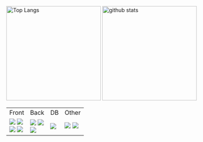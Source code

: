 <p align="left"> 
  <img alt="Top Langs" height="250px" src="https://github-readme-stats.vercel.app/api/top-langs/?username=teraz1112&show_icons=true" />
  <img alt="github stats" height="250px" src="https://github-readme-stats.vercel.app/api?username=teraz1112&show_icons=ture" />
</p>

<table>
  <tr>
    <td>Front</td>
    <td>Back</td>
    <td>DB</td>
    <td>Other</td>
  </tr>
  <tr>
    <td>
      <img src="https://img.shields.io/badge/-HTML5-333.svg?logo=html5&style=flat">
      <img src="https://img.shields.io/badge/-CSS3-1572B6.svg?logo=css3&style=flat">
      <br>
      <img src="https://img.shields.io/badge/-JavaScript-276DC3.svg?logo=javascript&style=flat">
      <img src="https://img.shields.io/badge/-React-555.svg?logo=react&style=flat">
    </td>
    <td>
      <img src="https://img.shields.io/badge/-Python-F9DC3E.svg?logo=python&style=flat">
      <img src="https://img.shields.io/badge/-Ruby-CC342D.svg?logo=ruby&style=flat">
      <br>  
      <img src="https://img.shields.io/badge/-Node.js-555.svg?logo=nodedotjs&style=flat">
    </td>
    <td>
      <img src="https://img.shields.io/badge/-MySQL-EEE.svg?logo=mysql&style=flat">
    </td>
    <td>
      <img src="https://img.shields.io/badge/-Docker-EEE.svg?logo=docker&style=flat">
      <img src="https://img.shields.io/badge/-VScode-1572B6.svg?logo=visualstudiocode&style=flat">
    </td>
  </tr>
</table>
